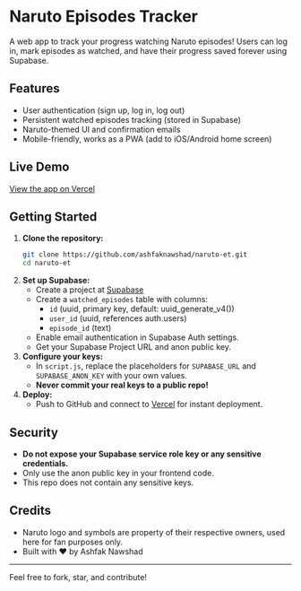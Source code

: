 # Naruto Episodes Tracker

A web app to track your progress watching Naruto episodes! Users can log in, mark episodes as watched, and have their progress saved forever using Supabase.

## Features
- User authentication (sign up, log in, log out)
- Persistent watched episodes tracking (stored in Supabase)
- Naruto-themed UI and confirmation emails
- Mobile-friendly, works as a PWA (add to iOS/Android home screen)

## Live Demo
[View the app on Vercel](https://your-vercel-url.vercel.app)

## Getting Started

1. **Clone the repository:**
   ```sh
   git clone https://github.com/ashfaknawshad/naruto-et.git
   cd naruto-et
   ```
2. **Set up Supabase:**
   - Create a project at [Supabase](https://supabase.com)
   - Create a `watched_episodes` table with columns:
     - `id` (uuid, primary key, default: uuid_generate_v4())
     - `user_id` (uuid, references auth.users)
     - `episode_id` (text)
   - Enable email authentication in Supabase Auth settings.
   - Get your Supabase Project URL and anon public key.
3. **Configure your keys:**
   - In `script.js`, replace the placeholders for `SUPABASE_URL` and `SUPABASE_ANON_KEY` with your own values.
   - **Never commit your real keys to a public repo!**
4. **Deploy:**
   - Push to GitHub and connect to [Vercel](https://vercel.com) for instant deployment.

## Security
- **Do not expose your Supabase service role key or any sensitive credentials.**
- Only use the anon public key in your frontend code.
- This repo does not contain any sensitive keys.

## Credits
- Naruto logo and symbols are property of their respective owners, used here for fan purposes only.
- Built with ❤️ by Ashfak Nawshad

---

Feel free to fork, star, and contribute!
